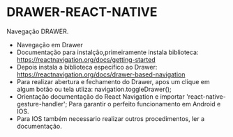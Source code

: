 # DRAWER-REACT-NATIVE
Navegação DRAWER.

- Navegação em Drawer
- Documentação para instalção,primeiramente instala biblioteca: https://reactnavigation.org/docs/getting-started
- Depois instala a biblioteca especifico ao Drawer: https://reactnavigation.org/docs/drawer-based-navigation
- Para realizar abertura e fechamento do Drawer, apos um clique em algum botão ou tela utliza: navigation.toggleDrawer();
- Orientação documentação do React Navigation e importar  'react-native-gesture-handler';  Para garantir o perfeito funcionamento em Android e IOS.
- Para IOS também necessario realizar outros procedimentos, ler a documentação.
